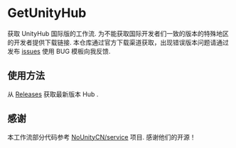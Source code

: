 # GetUnityHub
获取 UnityHub 国际版的工作流.
为不能获取国际开发者们一致的版本的特殊地区的开发者提供下载链接.
本仓库通过官方下载渠道获取，出现错误版本问题请通过发布 [issues](https://github.com/Arriles-TDT/GetUnityHub/issues) 使用 BUG 模板向我反馈.

## 使用方法
从 [Releases](https://github.com/Arriles-TDT/GetUnityHub/releases/tag/UnityHub) 获取最新版本 Hub .

## 感谢
本工作流部分代码参考 [NoUnityCN/service](https://github.com/NoUnityCN/service) 项目.
感谢他们的开源！
